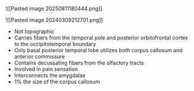 ![[Pasted image 20250811180444.png]]

![[Pasted image 20240309212701.png]]

- Not topographic
- Carries fibers from the temporal pole and posterior orbitofrontal cortex to the occipitotemporal boundary
- Only basal posterior temporal lobe utilizes both corpus callosum and anterior commissure
- Contains decussating fibers from the olfactory tracts
- Involved in pain sensation
- Interconnects the amygdalae 
- 1% the size of the corpus callosum
